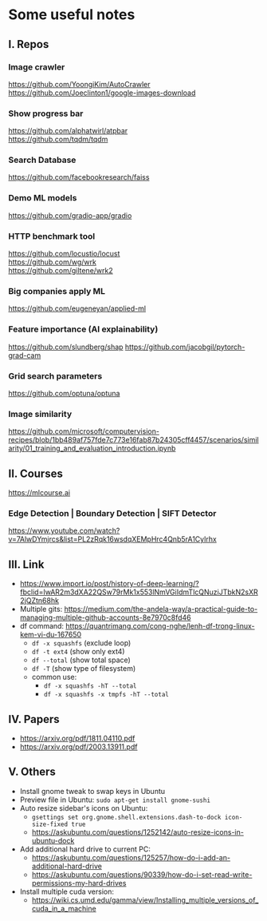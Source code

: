 # Some useful notes

## I. Repos
### Image crawler
https://github.com/YoongiKim/AutoCrawler \
https://github.com/Joeclinton1/google-images-download 

### Show progress bar
https://github.com/alphatwirl/atpbar \
https://github.com/tqdm/tqdm 

### Search Database
https://github.com/facebookresearch/faiss 

### Demo ML models
https://github.com/gradio-app/gradio

### HTTP benchmark tool
https://github.com/locustio/locust \
https://github.com/wg/wrk \
https://github.com/giltene/wrk2

### Big companies apply ML
https://github.com/eugeneyan/applied-ml

### Feature importance (AI explainability) 
https://github.com/slundberg/shap
https://github.com/jacobgil/pytorch-grad-cam

### Grid search parameters
https://github.com/optuna/optuna

### Image similarity
https://github.com/microsoft/computervision-recipes/blob/1bb489af757fde7c773e16fab87b24305cff4457/scenarios/similarity/01_training_and_evaluation_introduction.ipynb

## II. Courses
https://mlcourse.ai

### Edge Detection | Boundary Detection | SIFT Detector
https://www.youtube.com/watch?v=7AlwDYmjrcs&list=PL2zRqk16wsdqXEMpHrc4Qnb5rA1Cylrhx

## III. Link
- https://www.import.io/post/history-of-deep-learning/?fbclid=IwAR2m3dXA22QSw79rMk1x553lNmVGiIdmTlcQNuziJTbkN2sXR2jQZtn68hk
- Multiple gits: https://medium.com/the-andela-way/a-practical-guide-to-managing-multiple-github-accounts-8e7970c8fd46
- df command: https://quantrimang.com/cong-nghe/lenh-df-trong-linux-kem-vi-du-167650
  - `df -x squashfs` (exclude loop)
  - `df -t ext4` (show only ext4)
  - `df --total` (show total space)
  - `df -T` (show type of filesystem)
  - common use:
    - `df -x squashfs -hT --total`
    - `df -x squashfs -x tmpfs -hT --total`
## IV. Papers
- https://arxiv.org/pdf/1811.04110.pdf
- https://arxiv.org/pdf/2003.13911.pdf
## V. Others
- Install gnome tweak to swap keys in Ubuntu
- Preview file in Ubuntu: `sudo apt-get install gnome-sushi`
- Auto resize sidebar's icons on Ubuntu:
  + `gsettings set org.gnome.shell.extensions.dash-to-dock icon-size-fixed true`
  + https://askubuntu.com/questions/1252142/auto-resize-icons-in-ubuntu-dock
- Add additional hard drive to current PC:
  + https://askubuntu.com/questions/125257/how-do-i-add-an-additional-hard-drive
  + https://askubuntu.com/questions/90339/how-do-i-set-read-write-permissions-my-hard-drives
- Install multiple cuda version:
  + https://wiki.cs.umd.edu/gamma/view/Installing_multiple_versions_of_cuda_in_a_machine
